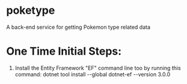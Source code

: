# poketype
A back-end service for getting Pokemon type related data

# One Time Initial Steps:
1. Install the Entity Framework "EF" command line too by running this command: dotnet tool install --global dotnet-ef --version 3.0.0

